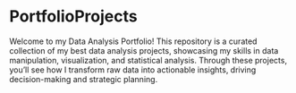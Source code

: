 # PortfolioProjects
Welcome to my Data Analysis Portfolio! This repository is a curated collection of my best data analysis projects, showcasing my skills in data manipulation, visualization, and statistical analysis. Through these projects, you’ll see how I transform raw data into actionable insights, driving decision-making and strategic planning.
